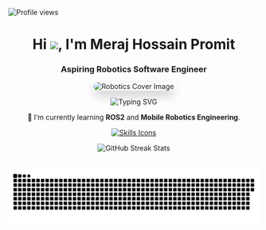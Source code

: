 <p align="left">
  <img src="https://komarev.com/ghpvc/?username=promit7473&label=Profile%20views&color=0e75b6&style=flat" alt="Profile views" />
</p>

<h1 align="center">Hi <img src="https://raw.githubusercontent.com/promit7473/promit7473/main/assets/wave.gif" width="30px">, I'm Meraj Hossain Promit</h1>
<h3 align="center">Aspiring Robotics Software Engineer</h3>

<p align="center">
  <img 
    src="https://media.licdn.com/dms/image/v2/D4D12AQH4mcQALwgZ7Q/article-cover_image-shrink_600_2000/article-cover_image-shrink_600_2000/0/1691989932071?e=2147483647&v=beta&t=Y-I1jvjtM82DoAy9jwPDiv4ofXjTqVkIOlE_tqWlcdw" 
    alt="Robotics Cover Image" 
    style="border-radius: 20px; box-shadow: 0 10px 20px rgba(0,0,0,0.2);" 
  />
</p>

<p align="center">
  <img src="https://readme-typing-svg.demolab.com?font=Fira+Code&size=24&pause=1000&color=0E75B6&width=435&lines=Passionate+about+Robotics+%26+AI;Always+Learning+%26+Building;ROS2+Enthusiast" alt="Typing SVG" />
</p>

<p align="center">
  🌱 I’m currently learning <strong>ROS2</strong> and <strong>Mobile Robotics Engineering</strong>.
</p>

<p align="center">
  <a href="https://skillicons.dev">
    <img src="https://skillicons.dev/icons?i=c,cpp,python,git,bash,linux,ros,raspberrypi,vscode,clion" alt="Skills Icons"/>
  </a>
</p>

<p align="center">
  <img src="https://github-readme-streak-stats.herokuapp.com/?user=promit7473&theme=dark" alt="GitHub Streak Stats" />
</p>

<picture>
  <source media="(prefers-color-scheme: dark)" srcset="https://raw.githubusercontent.com/promit7473/promit7473/output/github-contribution-grid-snake-dark.svg">
  <source media="(prefers-color-scheme: light)" srcset="https://raw.githubusercontent.com/promit7473/promit7473/output/github-contribution-grid-snake.svg">
  <img alt="github contribution grid snake animation" src="https://raw.githubusercontent.com/promit7473/promit7473/output/github-contribution-grid-snake.svg" style="margin-top: 20px;"/>
</picture>





